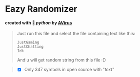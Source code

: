 # Eazy Randomizer

#### created with :snake: _python_ by [AVirus](https://github.com/avirus-ubuntu/)

> Just run this file and select the file containing text like this: 
> ```
> JustGaming
> JustChatting
> Idk
> ```
> And u will get random string from this file :D

> - [X] Only 347 symbols in open source with "_text_"
